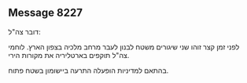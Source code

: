## Message 8227

דובר צה"ל:

לפני זמן קצר זוהו שני שיגורים משטח לבנון לעבר מרחב מלכיה בצפון הארץ.
לוחמי צה"ל תוקפים בארטליריה את מקורות הירי.

בהתאם למדיניות הופעלה התרעה ביישומון בשטח פתוח.

